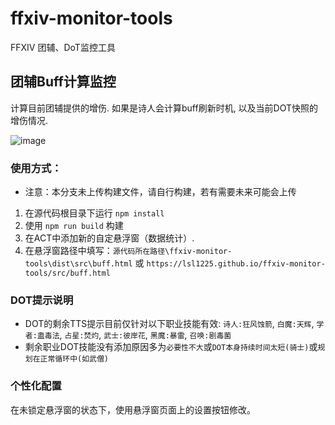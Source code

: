 # ffxiv-monitor-tools
FFXIV 团辅、DoT监控工具

## 团辅Buff计算监控

计算目前团辅提供的增伤. 如果是诗人会计算buff刷新时机, 以及当前DOT快照的增伤情况.

![image](buff_show.gif)

### 使用方式：
- 注意：本分支未上传构建文件，请自行构建，若有需要未来可能会上传
1. 在源代码根目录下运行 `npm install`
2. 使用 `npm run build` 构建
3. 在ACT中添加新的自定悬浮窗（数据统计）.
4. 在悬浮窗路径中填写：`源代码所在路径\ffxiv-monitor-tools\dist\src\buff.html` 或 `https://lsl1225.github.io/ffxiv-monitor-tools/src/buff.html`

### DOT提示说明
- DOT的剩余TTS提示目前仅针对以下职业技能有效: `诗人:狂风蚀箭`, `白魔:天辉`, `学者:蛊毒法`, `占星:焚灼`, `武士:彼岸花`, `黑魔:暴雷`, `召唤:剧毒菌`
- 剩余职业DOT技能没有添加原因多为`必要性不大`或`DOT本身持续时间太短(骑士)`或`规划在正常循环中(如武僧)`

### 个性化配置
在未锁定悬浮窗的状态下，使用悬浮窗页面上的设置按钮修改。
